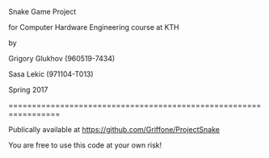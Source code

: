 Snake Game Project

for Computer Hardware Engineering course at KTH


by

Grigory Glukhov (960519-7434)

Sasa Lekic (971104-T013)


Spring 2017


=================================================================


Publically available at  https://github.com/Griffone/ProjectSnake

You are free to use this code at your own risk!